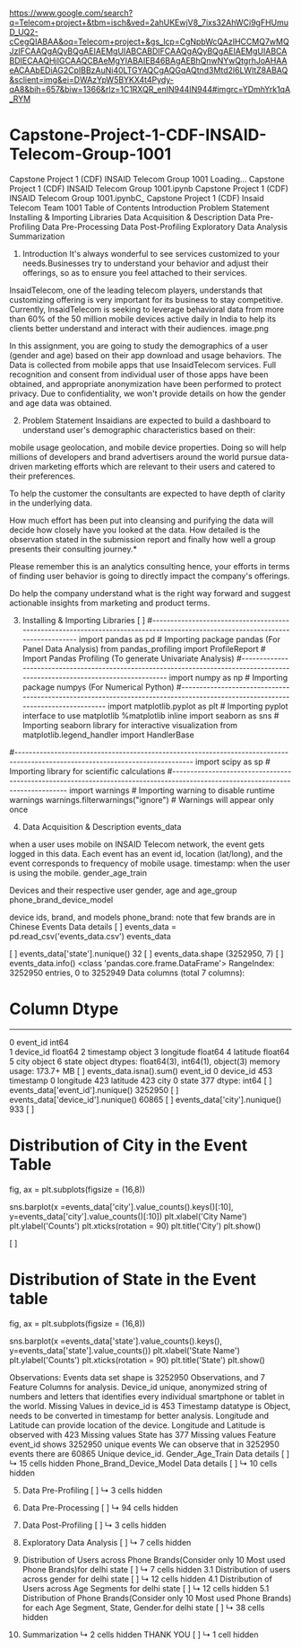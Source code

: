 https://www.google.com/search?q=Telecom+project+&tbm=isch&ved=2ahUKEwjV8_7ixs32AhWCi9gFHUmuD_UQ2-cCegQIABAA&oq=Telecom+project+&gs_lcp=CgNpbWcQAzIHCCMQ7wMQJzIFCAAQgAQyBQgAEIAEMgUIABCABDIFCAAQgAQyBQgAEIAEMgUIABCABDIECAAQHjIGCAAQCBAeMgYIABAIEB46BAgAEBhQnwNYwQtgrhJoAHAAeACAAbEDiAG2CpIBBzAuNi40LTGYAQCgAQGqAQtnd3Mtd2l6LWltZ8ABAQ&sclient=img&ei=DWAzYpW5BYKX4t4Pydy-qA8&bih=657&biw=1366&rlz=1C1RXQR_enIN944IN944#imgrc=YDmhYrk1qA_RYM
# Capstone-Project-1-CDF-INSAID-Telecom-Group-1001
Capstone Project 1 (CDF) INSAID Telecom Group 1001
Loading...
Capstone Project 1 (CDF) INSAID Telecom Group 1001.ipynb
Capstone Project 1 (CDF) INSAID Telecom Group 1001.ipynbC_
Capstone Project 1 (CDF) Insaid Telecom Team 1001
Table of Contents
Introduction
Problem Statement
Installing & Importing Libraries
Data Acquisition & Description
Data Pre-Profiling
Data Pre-Processing
Data Post-Profiling
Exploratory Data Analysis
Summarization

1. Introduction
It's always wonderful to see services customized to your needs.Businesses try to understand your behavior and adjust their offerings, so as to ensure you feel attached to their services.

InsaidTelecom, one of the leading telecom players, understands that customizing offering is very important for its business to stay competitive.
Currently, InsaidTelecom is seeking to leverage behavioral data from more than 60% of the 50 million mobile devices active daily in India to help its clients better understand and interact with their audiences.
image.png

In this assignment, you are going to study the demographics of a user (gender and age) based on their app download and usage behaviors. The Data is collected from mobile apps that use InsaidTelecom services. Full recognition and consent from individual user of those apps have been obtained, and appropriate anonymization have been performed to protect privacy. Due to confidentiality, we won't provide details on how the gender and age data was obtained.


2. Problem Statement
Insaidians are expected to build a dashboard to understand user's demographic characteristics based on their:

mobile usage
geolocation, and
mobile device properties.
Doing so will help millions of developers and brand advertisers around the world pursue data-driven marketing efforts which are relevant to their users and catered to their preferences.

To help the customer the consultants are expected to have depth of clarity in the underlying data.

How much effort has been put into cleansing and purifying the data will decide how closely have you looked at the data. How detailed is the observation stated in the submission report and finally how well a group presents their consulting journey.*

Please remember this is an analytics consulting hence, your efforts in terms of finding user behavior is going to directly impact the company's offerings.

Do help the company understand what is the right way forward and suggest actionable insights from marketing and product terms.


3. Installing & Importing Libraries
[ ]
#-------------------------------------------------------------------------------------------------------------------------------
import pandas as pd                                                 # Importing package pandas (For Panel Data Analysis)
from pandas_profiling import ProfileReport                          # Import Pandas Profiling (To generate Univariate Analysis)
#-------------------------------------------------------------------------------------------------------------------------------
import numpy as np                                                  # Importing package numpys (For Numerical Python)
#-------------------------------------------------------------------------------------------------------------------------------
import matplotlib.pyplot as plt                                     # Importing pyplot interface to use matplotlib
%matplotlib inline
import seaborn as sns                                               # Importing seaborn library for interactive visualization
from matplotlib.legend_handler import HandlerBase

#-------------------------------------------------------------------------------------------------------------------------------
import scipy as sp                                                  # Importing library for scientific calculations
#-------------------------------------------------------------------------------------------------------------------------------
import warnings                                                     # Importing warning to disable runtime warnings
warnings.filterwarnings("ignore")                                   # Warnings will appear only once

4. Data Acquisition & Description
events_data

when a user uses mobile on INSAID Telecom network, the event gets logged in this data.
Each event has an event id, location (lat/long), and the event corresponds to frequency of mobile usage.
timestamp: when the user is using the mobile.
gender_age_train

Devices and their respective user gender, age and age_group
phone_brand_device_model

device ids, brand, and models phone_brand: note that few brands are in Chinese
Events Data details
[ ]
events_data = pd.read_csv('events_data.csv')
events_data

[ ]
events_data['state'].nunique()
32
[ ]
events_data.shape
(3252950, 7)
[ ]
events_data.info()
<class 'pandas.core.frame.DataFrame'>
RangeIndex: 3252950 entries, 0 to 3252949
Data columns (total 7 columns):
 #   Column     Dtype  
---  ------     -----  
 0   event_id   int64  
 1   device_id  float64
 2   timestamp  object 
 3   longitude  float64
 4   latitude   float64
 5   city       object 
 6   state      object 
dtypes: float64(3), int64(1), object(3)
memory usage: 173.7+ MB
[ ]
events_data.isna().sum()
event_id       0
device_id    453
timestamp      0
longitude    423
latitude     423
city           0
state        377
dtype: int64
[ ]
events_data['event_id'].nunique()
3252950
[ ]
events_data['device_id'].nunique()
60865
[ ]
events_data['city'].nunique()
933
[ ]
# Distribution of City in the Event Table
fig, ax = plt.subplots(figsize = (16,8))

sns.barplot(x =events_data['city'].value_counts().keys()[:10], y=events_data['city'].value_counts()[:10])
plt.xlabel('City Name')
plt.ylabel('Counts')
plt.xticks(rotation = 90)
plt.title('City')
plt.show()

[ ]
# Distribution of State in the Event table
fig, ax = plt.subplots(figsize = (16,8))

sns.barplot(x =events_data['state'].value_counts().keys(), y=events_data['state'].value_counts())
plt.xlabel('State Name')
plt.ylabel('Counts')
plt.xticks(rotation = 90)
plt.title('State')
plt.show()

Observations:
Events data set shape is 3252950 Observations, and 7 Feature Columns for analysis.
Device_id unique, anonymized string of numbers and letters that identifies every individual smartphone or tablet in the world. Missing Values in device_id is 453
Timestamp datatype is Object, needs to be converted in timestamp for better analysis.
Longitude and Latitude can provide location of the device.
Longitude and Latitude is observed with 423 Missing values
State has 377 Missing values
Feature event_id shows 3252950 unique events
We can observe that in 3252950 events there are 60865 Unique device_id.
Gender_Age_Train Data details
[ ]
↳ 15 cells hidden
Phone_Brand_Device_Model Data details
[ ]
↳ 10 cells hidden

5. Data Pre-Profiling
[ ]
↳ 3 cells hidden

6. Data Pre-Processing
[ ]
↳ 94 cells hidden

7. Data Post-Profiling
[ ]
↳ 3 cells hidden

8. Exploratory Data Analysis
[ ]
↳ 7 cells hidden
2. Distribution of Users across Phone Brands(Consider only 10 Most used Phone Brands)for delhi state
[ ]
↳ 7 cells hidden
3.1 Distribution of users across gender for delhi state
[ ]
↳ 12 cells hidden
4.1 Distribution of Users across Age Segments for delhi state
[ ]
↳ 12 cells hidden
5.1 Distribution of Phone Brands(Consider only 10 Most used Phone Brands) for each Age Segment, State, Gender.for delhi state
[ ]
↳ 38 cells hidden

9. Summarization
↳ 2 cells hidden
THANK YOU
[ ]
↳ 1 cell hidden
